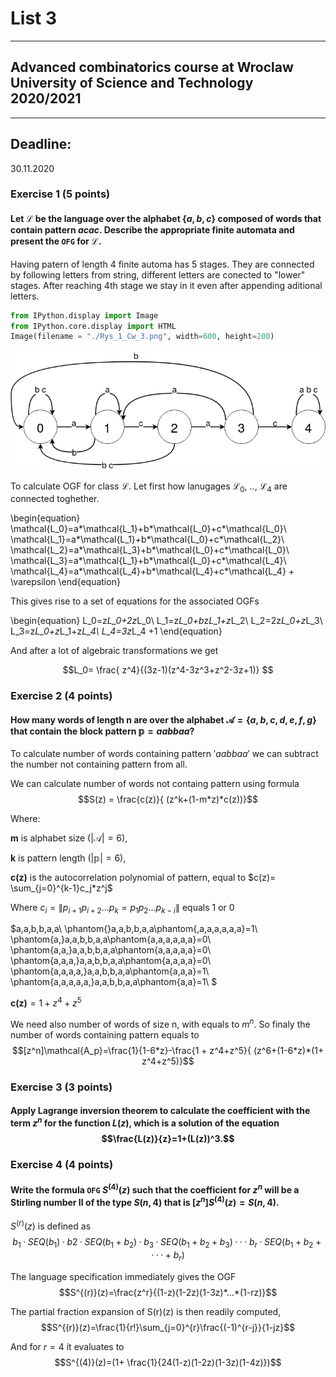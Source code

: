# List 3
---
## Advanced combinatorics course at Wroclaw University of Science and Technology 2020/2021
---
## Deadline: 
30.11.2020

### Exercise 1 (5 points)
#### Let $\mathcal{L}$ be the language over the alphabet $\{a, b, c\}$ composed of words that contain pattern $acac$. Describe the appropriate finite automata and present the `OFG` for $\mathcal{L}$.

Having patern of length 4 finite automa has 5 stages. They are connected by following letters from string, different letters are conected to "lower" stages. After reaching 4th stage we stay in it even after appending aditional letters.


```python
from IPython.display import Image
from IPython.core.display import HTML 
Image(filename = "./Rys_1_Cw_3.png", width=600, height=200)
```




![png](output_3_0.png)



To calculate OGF for class $\mathcal{L}$. Let first how lanugages $\mathcal{L_0}$, .., $\mathcal{L_4}$ are connected toghether.

\begin{equation}
\mathcal{L_0}=a*\mathcal{L_1}+b*\mathcal{L_0}+c*\mathcal{L_0}\\
\mathcal{L_1}=a*\mathcal{L_1}+b*\mathcal{L_0}+c*\mathcal{L_2}\\
\mathcal{L_2}=a*\mathcal{L_3}+b*\mathcal{L_0}+c*\mathcal{L_0}\\
\mathcal{L_3}=a*\mathcal{L_1}+b*\mathcal{L_0}+c*\mathcal{L_4}\\
\mathcal{L_4}=a*\mathcal{L_4}+b*\mathcal{L_4}+c*\mathcal{L_4} +  \varepsilon 
\end{equation}

This gives rise to a set of equations for the associated OGFs

\begin{equation}
L_0=z*L_0+2z*L_0\\
L_1=z*L_0+b*z*L_1+z*L_2\\
L_2=2z*L_0+z*L_3\\
L_3=z*L_0+z*L_1+z*L_4\\
L_4=3z*L_4 +1 
\end{equation}

And after a lot of algebraic transformations we get

$$L_0= \frac{ z^4}{(3z-1)(z^4-3z^3+z^2-3z+1)} $$

### Exercise 2 (4 points)
#### How many words of length n are over the alphabet $\mathcal{A}=\{a, b, c, d, e, f, g\}$ that contain the block pattern $\mathbb{p}=aabbaa$?

To calculate number of words containing pattern $'aabbaa'$ we can subtract the number not containing pattern from all.

We can calculate number of words not containg pattern using formula
$$S(z) = \frac{c(z)}{ (z^k+(1-m*z)*c(z))}$$

Where: 

$\textbf{m}$ is alphabet size $(|\mathcal{A}|=6)$, 

$\textbf{k}$ is pattern length $(|\mathbb{p}|=6)$,

$\textbf{c(z)}$ is the autocorrelation polynomial of pattern, equal to $c(z)= \sum_{j=0}^{k-1}c_j*z^j$

Where $c_i=\|p_{i+1}p_{i+2}...p_{k}=p_1p_2...p_{k-i}\|$ equals $1$ or $0$

$a,a,b,b,a,a\\
\phantom{}a,a,b,b,a,a\phantom{,a,a,a,a,a,a}=1\\
\phantom{a,}a,a,b,b,a,a\phantom{a,a,a,a,a,a}=0\\
\phantom{a,a,}a,a,b,b,a,a\phantom{a,a,a,a,a}=0\\
\phantom{a,a,a,}a,a,b,b,a,a\phantom{a,a,a,a}=0\\
\phantom{a,a,a,a,}a,a,b,b,a,a\phantom{a,a,a}=1\\
\phantom{a,a,a,a,a,}a,a,b,b,a,a\phantom{a,a}=1\\
$

$\textbf{c(z)} = 1 + z^4+z^5$

We need also number of words of size n, with equals to $m^n$. So finaly the number of words containing pattern equals to $$[z^n]\mathcal{A_p}=\frac{1}{1-6*z}-\frac{1 + z^4+z^5}{ (z^6+(1-6*z)*(1+ z^4+z^5)}$$

### Exercise 3 (3 points)
#### Apply Lagrange inversion theorem to calculate the coefficient with the term $z^n$ for the function $L(z)$, which is a solution of the equation $$\frac{L(z)}{z}=1+(L(z))^3.$$

### Exercise 4 (4 points)
#### Write the formula `OFG` $S^{(4)}(z)$ such that the coefficient for $z^n$ will be a Stirling number II of the type $S(n, 4)$ that is $[z^n]S^{(4)}(z) = S(n, 4)$.

$S^{(r)}(z)$ is defined as 
$$b_1·SEQ(b_1)·b2·SEQ(b_1+b_2)·b_3·SEQ(b_1 +b_2 +b_3)···b_r·SEQ(b_1+b_2+···+b_r)$$

The language specification immediately gives the OGF
$$S^{(r)}(z)=\frac{z^r}{(1-z)(1-2z)(1-3z)*...*(1-rz)}$$

The partial fraction expansion of S(r)(z) is then readily computed,
$$S^{(r)}(z)=\frac{1}{r!}\sum_{j=0}^{r}\frac{(-1)^{r-j}}{1-jz}$$

And for $r=4$ it evaluates to
$$S^{(4)}(z)=(1+
\frac{1}{24(1-z)(1-2z)(1-3z)(1-4z)})$$


```python

```
